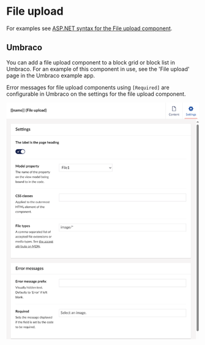 # File upload

For examples see [ASP.NET syntax for the File upload component](https://github.com/gunndabad/govuk-frontend-aspnetcore/blob/main/docs/components/file-upload.md).

## Umbraco

You can add a file upload component to a block grid or block list in Umbraco. For an example of this component in use, see the 'File upload' page in the Umbraco example app.

Error messages for file upload components using `[Required]` are configurable in Umbraco on the settings for the file upload component.

![File upload settings in Umbraco](/docs/images/file-upload-settings.png)
